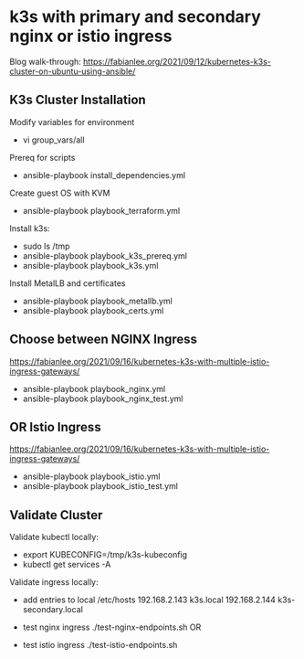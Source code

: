 # k3s with primary and secondary nginx or istio ingress

Blog walk-through: https://fabianlee.org/2021/09/12/kubernetes-k3s-cluster-on-ubuntu-using-ansible/

## K3s Cluster Installation

Modify variables for environment
  * vi group_vars/all

Prereq for scripts
  * ansible-playbook install_dependencies.yml

Create guest OS with KVM
  * ansible-playbook playbook_terraform.yml

Install k3s:
  * sudo ls /tmp
  * ansible-playbook playbook_k3s_prereq.yml
  * ansible-playbook playbook_k3s.yml

Install MetalLB and certificates
  * ansible-playbook playbook_metallb.yml
  * ansible-playbook playbook_certs.yml


## Choose between NGINX Ingress
https://fabianlee.org/2021/09/16/kubernetes-k3s-with-multiple-istio-ingress-gateways/

  * ansible-playbook playbook_nginx.yml
  * ansible-playbook playbook_nginx_test.yml

## OR Istio Ingress 

https://fabianlee.org/2021/09/16/kubernetes-k3s-with-multiple-istio-ingress-gateways/

  * ansible-playbook playbook_istio.yml
  * ansible-playbook playbook_istio_test.yml

## Validate Cluster

Validate kubectl locally:
  * export KUBECONFIG=/tmp/k3s-kubeconfig
  * kubectl get services -A

Validate ingress locally:
  * add entries to local /etc/hosts
    192.168.2.143 k3s.local
    192.168.2.144 k3s-secondary.local

  * test nginx ingress
    ./test-nginx-endpoints.sh
  OR
  * test istio ingress
    ./test-istio-endpoints.sh

